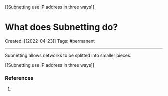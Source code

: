[[Subnetting use IP address in three ways]]

# What does Subnetting do?
Created:  [[2022-04-23]]
Tags:  #permanent 

---
Subnetting allows networks to be splitted into smaller pieces.

[[Subnetting use IP address in three ways]]












### References
1. 